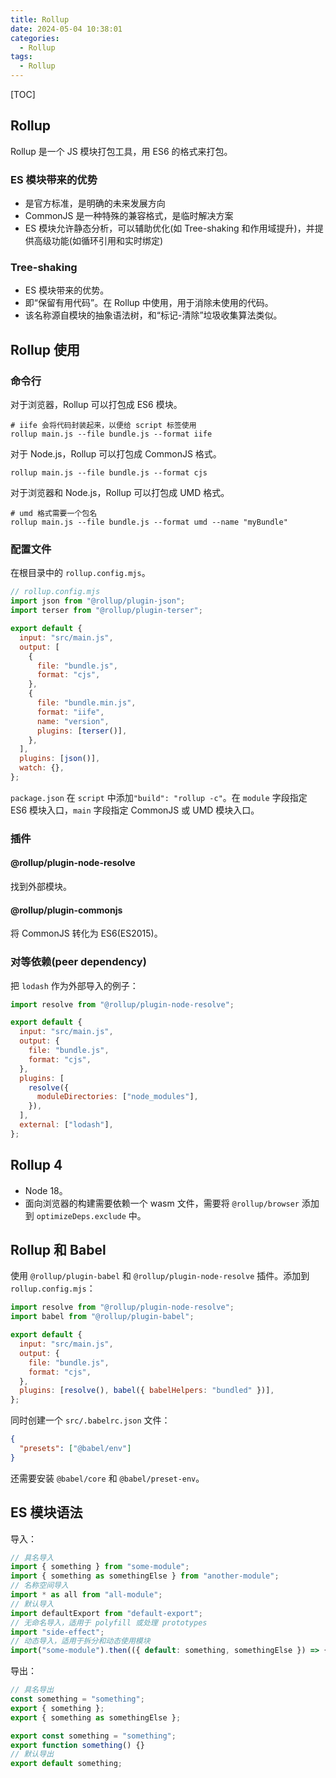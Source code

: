 ```yaml
---
title: Rollup
date: 2024-05-04 10:38:01
categories:
  - Rollup
tags:
  - Rollup
---
```


<!-- more -->

[TOC]

## Rollup

Rollup 是一个 JS 模块打包工具，用 ES6 的格式来打包。

### ES 模块带来的优势

- 是官方标准，是明确的未来发展方向
- CommonJS 是一种特殊的兼容格式，是临时解决方案
- ES 模块允许静态分析，可以辅助优化(如 Tree-shaking 和作用域提升)，并提供高级功能(如循环引用和实时绑定)

### Tree-shaking

- ES 模块带来的优势。
- 即“保留有用代码”。在 Rollup 中使用，用于消除未使用的代码。
- 该名称源自模块的抽象语法树，和“标记-清除”垃圾收集算法类似。

## Rollup 使用

### 命令行

对于浏览器，Rollup 可以打包成 ES6 模块。

```shell
# iife 会将代码封装起来，以便给 script 标签使用
rollup main.js --file bundle.js --format iife
```

对于 Node.js，Rollup 可以打包成 CommonJS 格式。

```shell
rollup main.js --file bundle.js --format cjs
```

对于浏览器和 Node.js，Rollup 可以打包成 UMD 格式。

```shell
# umd 格式需要一个包名
rollup main.js --file bundle.js --format umd --name "myBundle"
```

### 配置文件

在根目录中的 `rollup.config.mjs`。

```javascript
// rollup.config.mjs
import json from "@rollup/plugin-json";
import terser from "@rollup/plugin-terser";

export default {
  input: "src/main.js",
  output: [
    {
      file: "bundle.js",
      format: "cjs",
    },
    {
      file: "bundle.min.js",
      format: "iife",
      name: "version",
      plugins: [terser()],
    },
  ],
  plugins: [json()],
  watch: {},
};
```

`package.json` 在 `script` 中添加`"build": "rollup -c"`。在 `module` 字段指定 ES6 模块入口，`main` 字段指定 CommonJS 或 UMD 模块入口。

### 插件

#### @rollup/plugin-node-resolve

找到外部模块。

#### @rollup/plugin-commonjs

将 CommonJS 转化为 ES6(ES2015)。

### 对等依赖(peer dependency)

把 `lodash` 作为外部导入的例子：

```javascript
import resolve from "@rollup/plugin-node-resolve";

export default {
  input: "src/main.js",
  output: {
    file: "bundle.js",
    format: "cjs",
  },
  plugins: [
    resolve({
      moduleDirectories: ["node_modules"],
    }),
  ],
  external: ["lodash"],
};
```

## Rollup 4

- Node 18。
- 面向浏览器的构建需要依赖一个 wasm 文件，需要将 `@rollup/browser` 添加到 `optimizeDeps.exclude` 中。

## Rollup 和 Babel

使用 `@rollup/plugin-babel` 和 `@rollup/plugin-node-resolve` 插件。添加到 `rollup.config.mjs`：

```javascript
import resolve from "@rollup/plugin-node-resolve";
import babel from "@rollup/plugin-babel";

export default {
  input: "src/main.js",
  output: {
    file: "bundle.js",
    format: "cjs",
  },
  plugins: [resolve(), babel({ babelHelpers: "bundled" })],
};
```

同时创建一个 `src/.babelrc.json` 文件：

```json
{
  "presets": ["@babel/env"]
}
```

还需要安装 `@babel/core` 和 `@babel/preset-env`。

## ES 模块语法

导入：

```javascript
// 具名导入
import { something } from "some-module";
import { something as somethingElse } from "another-module";
// 名称空间导入
import * as all from "all-module";
// 默认导入
import defaultExport from "default-export";
// 无命名导入，适用于 polyfill 或处理 prototypes
import "side-effect";
// 动态导入，适用于拆分和动态使用模块
import("some-module").then(({ default: something, somethingElse }) => {});
```

导出：

```javascript
// 具名导出
const something = "something";
export { something };
export { something as somethingElse };

export const something = "something";
export function something() {}
// 默认导出
export default something;
```
